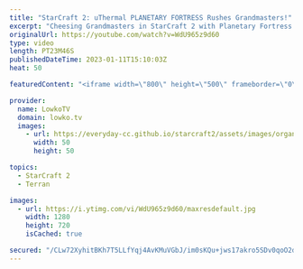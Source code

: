 ```yaml
---
title: "StarCraft 2: uThermal PLANETARY FORTRESS Rushes Grandmasters!"
excerpt: "Cheesing Grandmasters in StarCraft 2 with Planetary Fortress cheese. In this video uThermal rushes a Planetary Fortress against a Grandmaster MMR Zerg, Terran and Protoss. Make sure to check out @uThermal's YouTube channel.  Terran vs Zerg 00:00 Terran vs Terran 05:40 Terran vs Protoss 13:24  Support"
originalUrl: https://youtube.com/watch?v=WdU965z9d60
type: video
length: PT23M46S
publishedDateTime: 2023-01-11T15:10:03Z
heat: 50

featuredContent: "<iframe width=\"800\" height=\"500\" frameborder=\"0\" src=\"https://www.youtube.com/embed/WdU965z9d60\" allow=\"accelerometer; autoplay; encrypted-media; gyroscope; picture-in-picture\" allowfullscreen></iframe>"

provider:
  name: LowkoTV
  domain: lowko.tv
  images:
    - url: https://everyday-cc.github.io/starcraft2/assets/images/organizations/lowko.tv-50x50.jpg
      width: 50
      height: 50

topics:
  - StarCraft 2
  - Terran

images:
  - url: https://i.ytimg.com/vi/WdU965z9d60/maxresdefault.jpg
    width: 1280
    height: 720
    isCached: true

secured: "/CLw72XyhitBKh7T5LLfYqj4AvKMuVGbJ/im0sKQu+jws17akro5SDv0qoO2dSKLRCWaAv2r1fgDJz3KSlU35L+Y8j42alo6rdY2SQ5WWAryQQonQhf/Pe6+Rf2oLs3FPf2vFL98PhDAl513A6BF013DDsxBrcqagKAtEAhd7tVz0xCtBmoAPKuBzvdXP6hnX6Pf6Hw3BtLSU5uj6r1sJYiv7eTs80tKxcuC26Okzz3ZOjleCnnfqRPJzP83hNGgF8aw+rcVwsGpYiSGRp68oCEnsgSR4HIL4vbmwhOsdU5VBbwZpjseBksDnz08Lsf6jF4POrk4n+/y8csRuYIvGjaoKYaWuGt+vRcz3FsxdUvK2z2Hvv/TB0ZuWAH7oYghACk0rP4foLAVYf/lBfltNrvZdOkEGeWSnElTlbmD+YM=;yrWD+LKNqvWVG6Mk2URUGA=="
---
```


